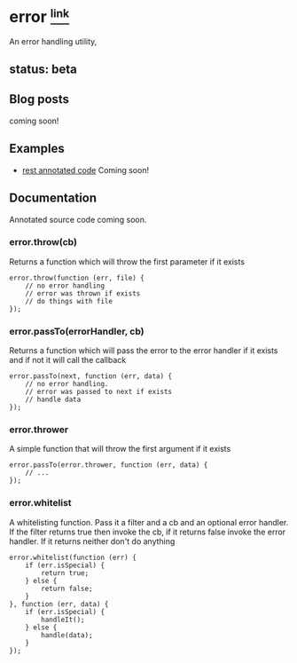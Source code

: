 # error <a name="_error" href="#_error"><small><sup>link</sup></small></a>

An error handling utility,

## status: beta

## Blog posts

coming soon!

## Examples 

 - [rest annotated code][1] Coming soon!

## Documentation

Annotated source code coming soon.

### error.throw(cb)

Returns a function which will throw the first parameter if it exists

	error.throw(function (err, file) {
		// no error handling
		// error was thrown if exists
		// do things with file
	});

### error.passTo(errorHandler, cb)

Returns a function which will pass the error to the error handler if it exists
and if not it will call the callback

	error.passTo(next, function (err, data) {
		// no error handling.
		// error was passed to next if exists
		// handle data
	});

### error.thrower

A simple function that will throw the first argument if it exists

	error.passTo(error.thrower, function (err, data) {
		// ...
	});

### error.whitelist

A whitelisting function. Pass it a filter and a cb and an optional error handler.
If the filter returns true then invoke the cb, if it returns false invoke the error handler. If it returns neither don't do anything

	error.whitelist(function (err) {
		if (err.isSpecial) {
			return true;
		} else {
			return false;
		}
	}, function (err, data) {
		if (err.isSpecial) {
			handleIt();
		} else {
			handle(data);
		}
	});

   [1]: http://www.github.com/Raynos/rest